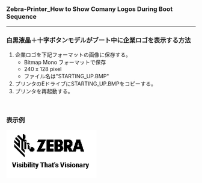 ### Zebra-Printer_How to Show Comany Logos During Boot Sequence

---

###  白黒液晶＋十字ボタンモデルがブート中に企業ロゴを表示する方法

1. 企業ロゴを下記フォーマットの画像に保存する。  
    -  Bitmap Mono フォーマットで保存
    -  240 x 128 pixel 
    - ファイル名は"STARTING_UP.BMP"
1. プリンタのEドライブにSTARTING_UP.BMPをコピーする。
1. プリンタを再起動する。

</br>

### 表示例
![](./STARTING_UP.BMP)

